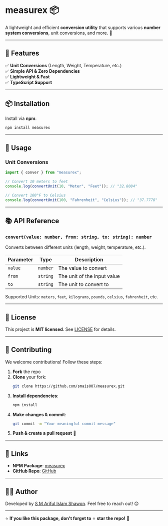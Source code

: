 # measurex 📦


A lightweight and efficient **conversion utility** that supports various **number system conversions**, unit conversions, and more. 🚀

---

## 📌 Features

 
✅ **Unit Conversions** (Length, Weight, Temperature, etc.)  
✅ **Simple API & Zero Dependencies**  
✅ **Lightweight & Fast**  
✅ **TypeScript Support**  

---

## 📦 Installation

Install via **npm**:

```sh
npm install measurex
```

---

## 🚀 Usage


###  Unit Conversions
```ts
import { conver } from "measurex";

// Convert 10 meters to feet
console.log(convertUnit(10, "Meter", "Feet")); // "32.8084"

// Convert 100°F to Celsius
console.log(convertUnit(100, "Fahrenheit", "Celsius")); // "37.7778"
```

---

## 📚 API Reference

###  `convert(value: number, from: string, to: string): number`
Converts between different units (length, weight, temperature, etc.).

| Parameter | Type      | Description                      |
|-----------|----------|----------------------------------|
| `value`   | `number` | The value to convert            |
| `from`    | `string` | The unit of the input value     |
| `to`      | `string` | The unit to convert to          |

Supported Units: `meters`, `feet`, `kilograms`, `pounds`, `celsius`, `fahrenheit`, etc.

---

## 📜 License

This project is **MIT licensed**. See [LICENSE](./LICENSE) for details.

---

## 🌟 Contributing

We welcome contributions! Follow these steps:

1. **Fork** the repo
2. **Clone** your fork:  
   ```sh
   git clone https://github.com/smais007/measurex.git
   ```
3. **Install dependencies**:  
   ```sh
   npm install
   ```
4. **Make changes & commit**:  
   ```sh
   git commit -m "Your meaningful commit message"
   ```
5. **Push & create a pull request** 🚀

---

## 🔗 Links

- **NPM Package**: [measurex](https://www.npmjs.com/package/common-converter)
- **GitHub Repo**: [GitHub](https://github.com/smais007/measurex)

---

## 👨‍💻 Author

Developed by [S M Ariful Islam Shawon](https://smais-dev-v2.vercel.app/). Feel free to reach out! 😊

---

⭐ **If you like this package, don't forget to** ⭐ **star the repo!** 🚀

